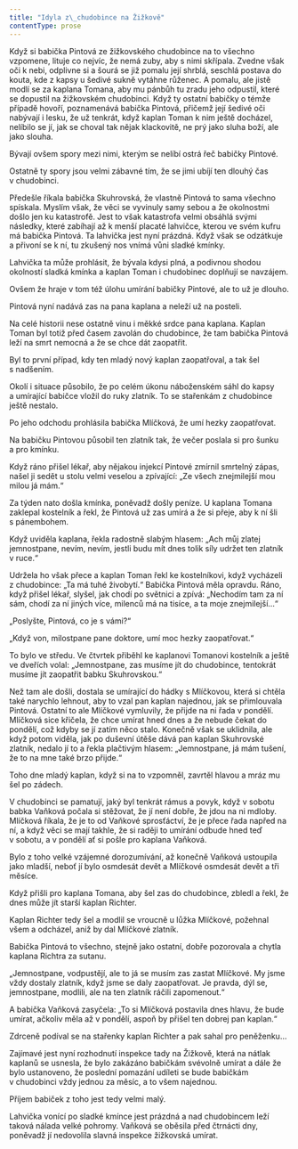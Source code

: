 ```yaml
---
title: "Idyla z\_chudobince na Žižkově"
contentType: prose
---
```


  

Když si babička Pintová ze žižkovského chudobince na to všechno vzpomene, lituje co nejvíc, že nemá zuby, aby s nimi skřípala. Zvedne však oči k nebi, odplivne si a šourá se již pomalu její shrblá, seschlá postava do kouta, kde z kapsy u šedivé sukně vytáhne růženec. A pomalu, ale jistě modlí se za kaplana Tomana, aby mu pánbůh tu zradu jeho odpustil, které se dopustil na žižkovském chudobinci. Když ty ostatní babičky o témže případě hovoří, poznamenává babička Pintová, přičemž její šedivé oči nabývají i lesku, že už tenkrát, když kaplan Toman k nim ještě docházel, nelíbilo se jí, jak se choval tak nějak klackovitě, ne prý jako sluha boží, ale jako slouha.

Bývají ovšem spory mezi nimi, kterým se nelíbí ostrá řeč babičky Pintové.

Ostatně ty spory jsou velmi zábavné tím, že se jimi ubíjí ten dlouhý čas v chudobinci.

Předešle říkala babička Skuhrovská, že vlastně Pintová to sama všechno spískala. Myslím však, že věci se vyvinuly samy sebou a že okolnostmi došlo jen ku katastrofě. Jest to však katastrofa velmi obsáhlá svými následky, které zabíhají až k menší placaté lahvičce, kterou ve svém kufru má babička Pintová. Ta lahvička jest nyní prázdná. Když však se odzátkuje a přivoní se k ní, tu zkušený nos vnímá vůni sladké kmínky.

Lahvička ta může prohlásit, že bývala kdysi plná, a podivnou shodou okolností sladká kmínka a kaplan Toman i chudobinec doplňují se navzájem.

Ovšem že hraje v tom též úlohu umírání babičky Pintové, ale to už je dlouho.

Pintová nyní nadává zas na pana kaplana a neleží už na posteli.

Na celé historii nese ostatně vinu i měkké srdce pana kaplana. Kaplan Toman byl totiž před časem zavolán do chudobince, že tam babička Pintová leží na smrt nemocná a že se chce dát zaopatřit.

Byl to první případ, kdy ten mladý nový kaplan zaopatřoval, a tak šel s nadšením.

Okolí i situace působilo, že po celém úkonu náboženském sáhl do kapsy a umírající babičce vložil do ruky zlatník. To se stařenkám z chudobince ještě nestalo.

Po jeho odchodu prohlásila babička Mlíčková, že umí hezky zaopatřovat.

Na babičku Pintovou působil ten zlatník tak, že večer poslala si pro šunku a pro kmínku.

Když ráno přišel lékař, aby nějakou injekcí Pintové zmírnil smrtelný zápas, našel ji sedět u stolu velmi veselou a zpívající: „Ze všech znejmilejší mou milou já mám.“

Za týden nato došla kmínka, poněvadž došly peníze. U kaplana Tomana zaklepal kostelník a řekl, že Pintová už zas umírá a že si přeje, aby k ní šli s pánembohem.

Když uviděla kaplana, řekla radostně slabým hlasem: „Ach můj zlatej jemnostpane, nevím, nevím, jestli budu mít dnes tolik síly udržet ten zlatník v ruce.“

Udržela ho však přece a kaplan Toman řekl ke kostelníkovi, když vycházeli z chudobince: „Ta má tuhé živobytí.“ Babička Pintová měla opravdu. Ráno, když přišel lékař, slyšel, jak chodí po světnici a zpívá: „Nechodím tam za ní sám, chodí za ní jiných více, milenců má na tisíce, a ta moje znejmilejší…“

„Poslyšte, Pintová, co je s vámi?“

„Když von, milostpane pane doktore, umí moc hezky zaopatřovat.“

To bylo ve středu. Ve čtvrtek přiběhl ke kaplanovi Tomanovi kostelník a ještě ve dveřích volal: „Jemnostpane, zas musíme jít do chudobince, tentokrát musíme jít zaopatřit babku Skuhrovskou.“

Než tam ale došli, dostala se umírající do hádky s Mlíčkovou, která si chtěla také narychlo lehnout, aby to vzal pan kaplan najednou, jak se přimlouvala Pintová. Ostatní to ale Mlíčkové vymluvily, že přijde na ni řada v pondělí. Mlíčková sice křičela, že chce umírat hned dnes a že nebude čekat do pondělí, což kdyby se jí zatím něco stalo. Konečně však se uklidnila, ale když potom viděla, jak po duševní útěše dává pan kaplan Skuhrovské zlatník, nedalo jí to a řekla plačtivým hlasem: „Jemnostpane, já mám tušení, že to na mne také brzo přijde.“

Toho dne mladý kaplan, když si na to vzpomněl, zavrtěl hlavou a mráz mu šel po zádech.

V chudobinci se pamatují, jaký byl tenkrát rámus a povyk, když v sobotu babka Vaňková počala si stěžovat, že jí není dobře, že jdou na ni mdloby. Mlíčková říkala, že je to od Vaňkové sprosťáctví, že je přece řada napřed na ní, a když věci se mají takhle, že si raději to umírání odbude hned teď v sobotu, a v pondělí ať si pošle pro kaplana Vaňková.

Bylo z toho velké vzájemné dorozumívání, až konečně Vaňková ustoupila jako mladší, neboť jí bylo osmdesát devět a Mlíčkové osmdesát devět a tři měsíce.

Když přišli pro kaplana Tomana, aby šel zas do chudobince, zbledl a řekl, že dnes může jít starší kaplan Richter.

Kaplan Richter tedy šel a modlil se vroucně u lůžka Mlíčkové, požehnal všem a odcházel, aniž by dal Mlíčkové zlatník.

Babička Pintová to všechno, stejně jako ostatní, dobře pozorovala a chytla kaplana Richtra za sutanu.

„Jemnostpane, vodpustějí, ale to já se musím zas zastat Mlíčkové. My jsme vždy dostaly zlatník, když jsme se daly zaopatřovat. Je pravda, dýl se, jemnostpane, modlili, ale na ten zlatník ráčili zapomenout.“

A babička Vaňková zasyčela: „To si Mlíčková postavila dnes hlavu, že bude umírat, ačkoliv měla až v pondělí, aspoň by přišel ten dobrej pan kaplan.“

Zdrceně podíval se na stařenky kaplan Richter a pak sahal pro peněženku…

Zajímavé jest nyní rozhodnutí inspekce tady na Žižkově, která na nátlak kaplanů se usnesla, že bylo zakázáno babičkám svévolně umírat a dále že bylo ustanoveno, že poslední pomazání udíleti se bude babičkám v chudobinci vždy jednou za měsíc, a to všem najednou.

Příjem babiček z toho jest tedy velmi malý.

Lahvička vonící po sladké kmínce jest prázdná a nad chudobincem leží taková nálada velké pohromy. Vaňková se oběsila před čtrnácti dny, poněvadž jí nedovolila slavná inspekce žižkovská umírat.

